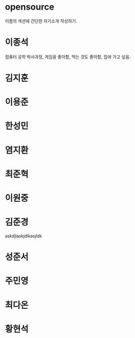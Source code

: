 # opensource
이름의 섹션에 간단한 자기소개 작성하기.

# 이종석
컴퓨터 공학 박사과정, 게임을 좋아함, 먹는 것도 좋아함, 집에 가고 싶음.

# 김지훈

# 이용준

# 한성민

# 염지환

# 최준혁

# 이원중

# 김준경
askdjlaskjdlkasjldk
# 성준서

# 주민영

# 최다온

# 황현석
